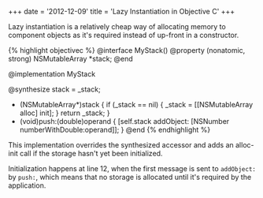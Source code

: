 +++
date = '2012-12-09'
title = 'Lazy Instantiation in Objective C'
+++

Lazy instantiation is a relatively cheap way of allocating memory to
component objects as it's required instead of up-front in a constructor.

{% highlight objectivec %}
@interface MyStack()
@property (nonatomic, strong) NSMutableArray *stack;
@end
 
@implementation MyStack
 
@synthesize stack = _stack;
 
- (NSMutableArray*)stack
{
    if (_stack == nil) {
        _stack = [[NSMutableArray alloc] init];
    }
    return _stack;
}
- (void)push:(double)operand
{
    [self.stack addObject: [NSNumber numberWithDouble:operand]];
}
@end
{% endhighlight %}

This implementation overrides the synthesized accessor and adds an
alloc-init call if the storage hasn't yet been initialized.

Initialization happens at line 12, when the first message is sent to
`addObject:` by `push:`, which means that no storage is allocated until it's required
by the application.
